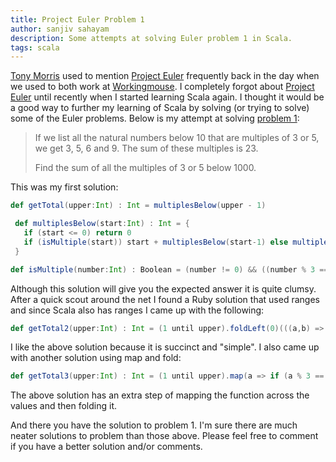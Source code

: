 ```yaml
---
title: Project Euler Problem 1
author: sanjiv sahayam
description: Some attempts at solving Euler problem 1 in Scala.
tags: scala
---
```


[Tony Morris](http://tmorris.net) used to mention [Project Euler](http://projecteuler.net) frequently back in the day when we used to both work at [Workingmouse](http://www.workingmouse.com). I completely forgot about [Project Euler](http://projecteuler.net) until recently when I started learning Scala again. I thought it would be a good way to further my learning of Scala by solving (or trying to solve) some of the Euler problems. Below is my attempt at solving [problem 1](https://projecteuler.net/problem=1):

> If we list all the natural numbers below 10 that are multiples of 3 or 5, we get 3, 5, 6 and 9. The sum of these multiples is 23.
>
> Find the sum of all the multiples of 3 or 5 below 1000.

This was my first solution:

```{.scala .scrollx}
def getTotal(upper:Int) : Int = multiplesBelow(upper - 1)

 def multiplesBelow(start:Int) : Int = {
   if (start <= 0) return 0
   if (isMultiple(start)) start + multiplesBelow(start-1) else multiplesBelow(start - 1)
 }

def isMultiple(number:Int) : Boolean = (number != 0) && ((number % 3 == 0) || (number % 5 == 0))
```

Although this solution will give you the expected answer it is quite clumsy. After a quick scout around the net I found a Ruby solution that used ranges and since Scala also has ranges I came up with the following:

```{.scala .scrollx}
def getTotal2(upper:Int) : Int = (1 until upper).foldLeft(0)(((a,b) => if (b % 3 == 0 || b % 5 == 0) a+b else a))
```

I like the above solution because it is succinct and "simple". I also came up with another solution using map and fold:

```{.scala .scrollx}
def getTotal3(upper:Int) : Int = (1 until upper).map(a => if (a % 3 == 0 || a % 5 == 0) a else 0).foldLeft(0)(_ + _)
```

The above solution has an extra step of mapping the function across the values and then folding it.

And there you have the solution to problem 1. I'm sure there are much neater solutions to problem than those above. Please feel free to comment if you have a better solution and/or comments.